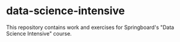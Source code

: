 # data-science-intensive

This repository contains work and exercises for Springboard's "Data Science Intensive" course.
